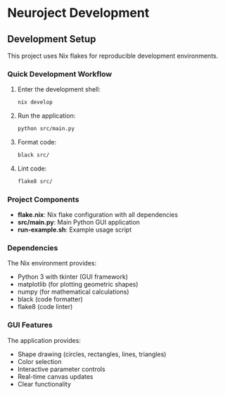 # Neuroject Development

## Development Setup

This project uses Nix flakes for reproducible development environments.

### Quick Development Workflow

1. Enter the development shell:
   ```bash
   nix develop
   ```

2. Run the application:
   ```bash
   python src/main.py
   ```

3. Format code:
   ```bash
   black src/
   ```

4. Lint code:
   ```bash
   flake8 src/
   ```

### Project Components

- **flake.nix**: Nix flake configuration with all dependencies
- **src/main.py**: Main Python GUI application
- **run-example.sh**: Example usage script

### Dependencies

The Nix environment provides:
- Python 3 with tkinter (GUI framework)
- matplotlib (for plotting geometric shapes)
- numpy (for mathematical calculations)
- black (code formatter)
- flake8 (code linter)

### GUI Features

The application provides:
- Shape drawing (circles, rectangles, lines, triangles)
- Color selection
- Interactive parameter controls
- Real-time canvas updates
- Clear functionality